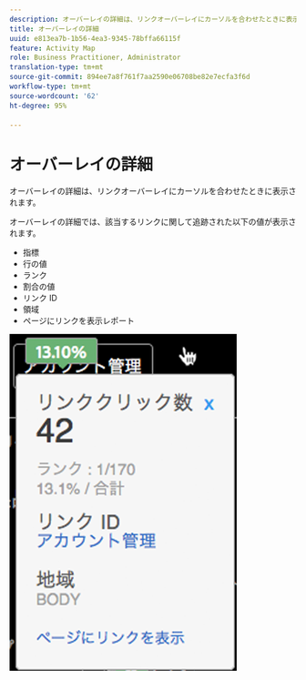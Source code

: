```yaml
---
description: オーバーレイの詳細は、リンクオーバーレイにカーソルを合わせたときに表示されます。
title: オーバーレイの詳細
uuid: e813ea7b-1b56-4ea3-9345-78bffa66115f
feature: Activity Map
role: Business Practitioner, Administrator
translation-type: tm+mt
source-git-commit: 894ee7a8f761f7aa2590e06708be82e7ecfa3f6d
workflow-type: tm+mt
source-wordcount: '62'
ht-degree: 95%

---
```



# オーバーレイの詳細

オーバーレイの詳細は、リンクオーバーレイにカーソルを合わせたときに表示されます。

オーバーレイの詳細では、該当するリンクに関して追跡された以下の値が表示されます。

* 指標
* 行の値
* ランク
* 割合の値
* リンク ID
* 領域
* ページにリンクを表示レポート

![](assets/overlay_details.png)


